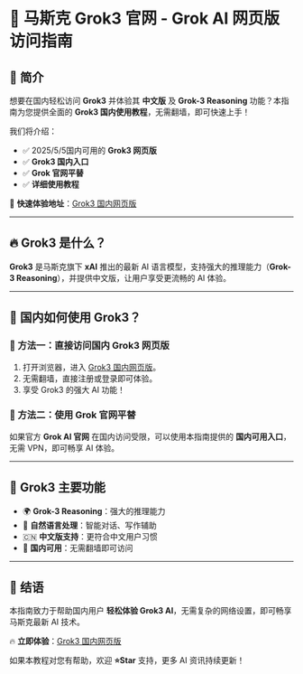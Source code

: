 # 🚀 马斯克 Grok3 官网 - Grok AI 网页版访问指南

## 📖 简介
想要在国内轻松访问 **Grok3** 并体验其 **中文版** 及 **Grok-3 Reasoning** 功能？本指南为您提供全面的 **Grok3 国内使用教程**，无需翻墙，即可快速上手！

我们将介绍：
- ✅ 2025/5/5国内可用的 **Grok3 网页版**
- ✅ **Grok3 国内入口**
- ✅ **Grok 官网平替**
- ✅ **详细使用教程**

📌 **快速体验地址**：[Grok3 国内网页版](http://grok.zhuangbishipin.top/?allow=true
)

---

## 🔥 Grok3 是什么？
**Grok3** 是马斯克旗下 **xAI** 推出的最新 AI 语言模型，支持强大的推理能力（**Grok-3 Reasoning**），并提供中文版，让用户享受更流畅的 AI 体验。

---

## 🚀 国内如何使用 Grok3？
### 📌 方法一：直接访问国内 Grok3 网页版
1. 打开浏览器，进入 [Grok3 国内网页版](http://grok.zhuangbishipin.top/?allow=true
)。
2. 无需翻墙，直接注册或登录即可体验。
3. 享受 Grok3 的强大 AI 功能！

### 📌 方法二：使用 Grok 官网平替
如果官方 **Grok AI 官网** 在国内访问受限，可以使用本指南提供的 **国内可用入口**，无需 VPN，即可畅享 AI 体验。

---

## 🎯 Grok3 主要功能
- 🌍 **Grok-3 Reasoning**：强大的推理能力
- 🧠 **自然语言处理**：智能对话、写作辅助
- 🇨🇳 **中文版支持**：更符合中文用户习惯
- 🚀 **国内可用**：无需翻墙即可访问

---

## 🎯 结语
本指南致力于帮助国内用户 **轻松体验 Grok3 AI**，无需复杂的网络设置，即可畅享马斯克最新 AI 技术。

🔥 **立即体验**：[Grok3 国内网页版](http://grok.zhuangbishipin.top)

如果本教程对您有帮助，欢迎 **⭐Star** 支持，更多 AI 资讯持续更新！

